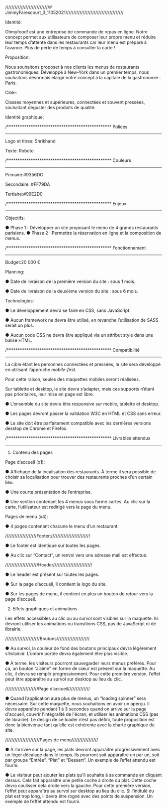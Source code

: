 ////////////////////////////# JimmyFarescourt_3_11052021/////////////////////////////////////

Identité:

Ohmyfood! est une entreprise de commande de repas en ligne. Notre concept permet aux
utilisateurs de composer leur propre menu et réduire leur temps d’attente dans les
restaurants car leur menu est préparé à l’avance. Plus de perte de temps à consulter la carte
!

Proposition:

Nous souhaitons proposer à nos clients les menus de restaurants gastronomiques.
Développé à New-York dans un premier temps, nous souhaitons désormais élargir notre
concept à la capitale de la gastronomie : Paris.

Cible:

Classes moyennes et supérieures, connectées et souvent pressées, souhaitant déguster des
produits de qualité.

Identité graphique:

/************************************************
Polices
*************************************************

Logo et titres: Shrikhand


Texte: Roboto

/************************************************
Couleurs
*************************************************

Primaire:#9356DC 

Secondaire: #FF79DA

Tertiaire:#99E2D0


/************************************************
Enjeux
*************************************************


Objectifs:

● Phase 1 : Développer un site proposant le menu de 4 grands restaurants parisiens.
● Phase 2 : Permettre la réservation en ligne et la composition de menus.


/************************************************
Fonctionnement
*************************************************

Budget:20 000 €


Planning:

● Date de livraison de la première version du site : sous 1 mois.

● Date de livraison de la deuxième version du site : sous 6 mois.

Technologies:

● Le développement devra se faire en CSS, sans JavaScript.

● Aucun framework ne devra être utilisé, en revanche l’utilisation de SASS serait un
plus.

● Aucun code CSS ne devra être appliqué via un attribut style dans une balise HTML.


/************************************************
Compatibilité
*************************************************

La cible étant les personnes connectées et pressées, le site sera développé en utilisant
l’approche *mobile-first*. 

Pour cette raison, seules des maquettes mobiles seront réalisées.

Sur tablette et desktop, le site devra s’adapter, mais ces supports n’étant pas prioritaires,
leur mise en page est libre.

● L’ensemble du site devra être responsive sur mobile, tablette et desktop.

● Les pages devront passer la validation W3C en HTML et CSS sans erreur.

● Le site doit être parfaitement compatible avec les dernières versions desktop de
Chrome et Firefox.


/************************************************
Livrables attendus
*************************************************

1) Contenu des pages

Page d’accueil (x1):

● Affichage de la localisation des restaurants. À terme il sera possible de choisir sa
localisation pour trouver des restaurants proches d’un certain lieu.

● Une courte présentation de l’entreprise.

● Une section contenant les 4 menus sous forme cartes. Au clic sur la carte,
l’utilisateur est redirigé vers la page du menu.

Pages de menu (x4):

● 4 pages contenant chacune le menu d’un restaurant.


////////////////////Footer://///////////////////////

● Le footer est identique sur toutes les pages.

● Au clic sur “Contact”, un renvoi vers une adresse mail est effectué.


/////////////////////Header/////////////////////////

● Le header est présent sur toutes les pages.

● Sur la page d’accueil, il contient le logo du site.

● Sur les pages de menu, il contient en plus un bouton de retour vers la page d’accueil.



2) Effets graphiques et animations



Les effets accessibles au clic ou au survol sont visibles sur la maquette. Ils devront utiliser
les animations ou transitions CSS, pas de JavaScript ni de librairie.


//////////////////////Boutons/////////////////////

● Au survol, la couleur de fond des boutons principaux devra légèrement s’éclaircir.
L’ombre portée devra également être plus visible.

● À terme, les visiteurs pourront sauvegarder leurs menus préférés. Pour ça, un
bouton "J’aime" en forme de cœur est présent sur la maquette. Au clic, il devra se
remplir progressivement. Pour cette première version, l’effet peut être apparaître au
survol sur desktop au lieu du clic.

/////////////////////Page d’accueil//////////////

● Quand l’application aura plus de menus, un “loading spinner” sera nécessaire. Sur
cette maquette, nous souhaitons en avoir un aperçu. Il devra apparaître pendant 1 à
3 secondes quand on arrive sur la page d'accueil, couvrir l'intégralité de l'écran, et
utiliser les animations CSS (pas de librairie). Le design de ce loader n’est pas défini,
toute proposition est donc la bienvenue tant qu’elle est cohérente avec la charte
graphique du site.

//////////////////////Pages de menu/////////////////

● À l’arrivée sur la page, les plats devront apparaître progressivement avec un léger
décalage dans le temps. Ils pourront soit apparaître un par un, soit par groupe
“Entrée”, “Plat” et “Dessert”. Un exemple de l’effet attendu est fourni.


● Le visiteur peut ajouter les plats qu'il souhaite à sa commande en cliquant dessus.
Cela fait apparaître une petite coche à droite du plat. 
Cette coche devra coulisser dela droite vers la gauche. Pour cette première version, l’effet peut apparaître au survol
sur desktop au lieu du clic. Si l’intitulé du plat est trop long, il devra être rogné avec
des points de suspension. Un exemple de l’effet attendu est fourni.








